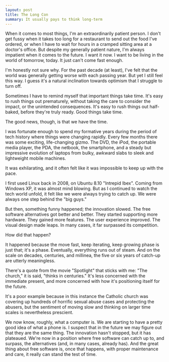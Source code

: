 ```yaml
---
layout: post
title: The Long Con
summary: It usually pays to think long-term
---
```


When it comes to most things, I'm an extraordinarily patient person. I don't get fussy when it takes too long for a restaurant to send out the food I've ordered, or when I have to wait for hours in a cramped sitting area at a doctor's office. But despite my generally patient nature, I'm always impatient when it comes to the future. I want it now. I want to be living in the world of tomorrow, today. It just can't come fast enough.

I'm honestly not sure why. For the past decade (at least), I've felt that the world was generally getting worse with each passing year. But yet I still feel this way. I guess it's a natural inclination towards optimism that I struggle to turn off.

Sometimes I have to remind myself that important things take time. It's easy to rush things out prematurely, without taking the care to consider the impact, or the unintended consequences. It's easy to rush things out half-baked, before they're truly ready. Good things take time.

The good news, though, is that we have the time.

I was fortunate enough to spend my formative years during the period of tech history where things were changing rapidly. Every few months there was some exciting, life-changing gizmo. The DVD, the iPod, the portable media player, the PDA, the netbook, the smartphone, and a steady but impressive evolution of laptops from bulky, awkward slabs to sleek and lightweight mobile machines. 

It was exhilarating, and it often felt like it was impossible to keep up with the pace. 

I first used Linux back in 2008, on Ubuntu 8.10 "Intrepid Ibex". Coming from Windows XP, it was almost mind blowing. But as I continued to watch the tech world unfold, it felt like we were always trying to catch up. We were always one step behind the "big guys."

But then, something funny happened; the innovation slowed. The free software alternatives got better and better. They started supporting more hardware. They gained more features. The user experience improved. The visual design made leaps. In many cases, it far surpassed its competition.

How did that happen?

It happened because the move fast, keep iterating, keep growing phase is just that; it's a phase. Eventually, everything runs out of steam. And on the scale on decades, centuries, and millinea, the five or six years of catch-up are utterly meaningless.

There's a quote from the movie "Spotlight" that sticks with me: "The church," it is said, "thinks in centuries." It's less concerned with the immediate present, and more concerned with how it's positioning itself for the future. 

It's a poor example because in this instance the Catholic church was covering up hundreds of horrific sexual abuse cases and protecting the abusers, but the sentiment of moving slow and thinking on larger time scales is nevertheless prescient.

We now know, roughly, what a computer is. We are starting to have a pretty good idea of what a phone is. I suspect that in the future we may figure out that they are the same thing. The innovation hasn't stopped, but it has plateaued. We're now in a position where free software can catch up to, and surpass, the alternatives (and, in many cases, already has). And the great thing about free software is, once that happens, with proper maintenance and care, it really can stand the test of time.

